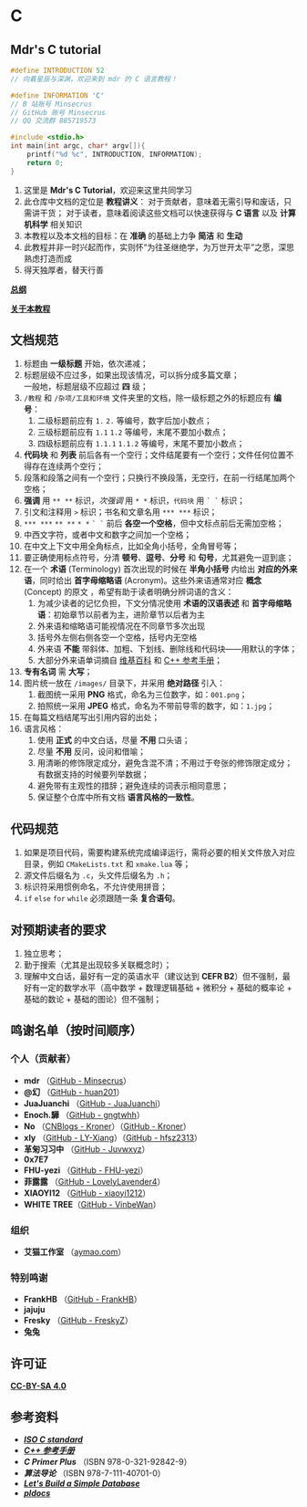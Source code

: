 # C

## Mdr's C tutorial

```c
#define INTRODUCTION 52
// 向着星辰与深渊，欢迎来到 mdr 的 C 语言教程！

#define INFORMATION 'C'
// B 站账号 Minsecrus
// GitHub 账号 Minsecrus
// QQ 交流群 885719573

#include <stdio.h>
int main(int argc, char* argv[]){
    printf("%d %c", INTRODUCTION, INFORMATION);
    return 0;
}
```

1. 这里是 **Mdr's C Tutorial**，欢迎来这里共同学习
2. 此仓库中文档的定位是 **教程讲义**：
   对于贡献者，意味着无需引导和废话，只需讲干货；
   对于读者，意味着阅读这些文档可以快速获得与 **C 语言** 以及 **计算机科学** 相关知识
3. 本教程以及本文档的目标：在 **准确** 的基础上力争 **简洁** 和 **生动**
4. 此教程并非一时兴起而作，实则怀“为往圣继绝学，为万世开太平”之愿，深思熟虑打造而成
5. 得天独厚者，替天行善

[**总纲**](/教程/总纲.md)

[**关于本教程**](/About.md)

## 文档规范

1. 标题由 **一级标题** 开始，依次递减；
2. 标题层级不应过多，如果出现该情况，可以拆分成多篇文章；  
   一般地，标题层级不应超过 **四** 级；
3. `/教程` 和 `/杂项/工具和环境` 文件夹里的文档，除一级标题之外的标题应有 **编号**：
   1. 二级标题前应有 `1.` `2.` 等编号，数字后加小数点；
   2. 三级标题前应有 `1.1` `1.2` 等编号，末尾不要加小数点；
   3. 四级标题前应有 `1.1.1` `1.1.2` 等编号，末尾不要加小数点；
4. **代码块** 和 **列表** 前后各有一个空行；文件结尾要有一个空行；文件任何位置不得存在连续两个空行；
5. 段落和段落之间有一个空行；只换行不换段落，无空行，在前一行结尾加两个空格；
6. **强调** 用 `** **` 标识，*次强调* 用 `* *` 标识，`代码块` 用 `` ` ` `` 标识；
7. 引文和注释用 `>` 标识；书名和文章名用 `*** ***` 标识；
8. `*** ***` `** **` `* *` `` ` ` `` 前后 **各空一个空格**，但中文标点前后无需加空格；
9. 中西文字符，或者中文和数字之间加一个空格；
10. 在中文上下文中用全角标点，比如全角小括号，全角冒号等；
11. 要正确使用标点符号，分清 **顿号**、**逗号**、**分号** 和 **句号**，尤其避免一逗到底；
12. 在一个 **术语** (Terminology) 首次出现的时候在 **半角小括号** 内给出 **对应的外来语**，同时给出 **首字母缩略语** (Acronym)。这些外来语通常对应 **概念** (Concept) 的原文 ，希望有助于读者明确分辨词语的含义：
    1. 为减少读者的记忆负担，下文分情况使用 **术语的汉语表述** 和 **首字母缩略语**：初始章节以前者为主，进阶章节以后者为主
    2. 外来语和缩略语可能视情况在不同章节多次出现
    3. 括号外左侧右侧各空一个空格，括号内无空格
    4. 外来语 **不能** 带斜体、加粗、下划线、删除线和代码块——用默认的字体；
    5. 大部分外来语单词摘自 [维基百科](https://zh.wikipedia.org) 和 [C++ 参考手册](https://en.cppreference.com/)；
13. **专有名词** 需 **大写**；
14. 图片统一放在 `/images/` 目录下，并采用 **绝对路径** 引入：
    1. 截图统一采用 **PNG** 格式，命名为三位数字，如：`001.png`；  
    2. 拍照统一采用 **JPEG** 格式，命名为不带前导零的数字，如：`1.jpg`；
15. 在每篇文档结尾写出引用内容的出处；
16. 语言风格：
    1. 使用 **正式** 的中文白话，尽量 **不用** 口头语；
    2. 尽量 **不用** 反问，设问和借喻；
    3. 用清晰的修饰限定成分，避免含混不清；不用过于夸张的修饰限定成分；有数据支持的时候要列举数据；
    4. 避免带有主观性的措辞；避免连续的词表示相同意思；
    5. 保证整个仓库中所有文档 **语言风格的一致性**。

## 代码规范

1. 如果是项目代码，需要构建系统完成编译运行，需将必要的相关文件放入对应目录，例如 `CMakeLists.txt` 和 `xmake.lua` 等；
2. 源文件后缀名为 `.c`，头文件后缀名为 `.h`；
3. 标识符采用惯例命名，不允许使用拼音；
4. `if` `else` `for` `while` 必须跟随一条 **复合语句**。

## 对预期读者的要求

1. 独立思考；
2. 勤于搜索（尤其是出现较多关联概念时）；
3. 理解中文白话，最好有一定的英语水平（建议达到 **CEFR B2**）但不强制，最好有一定的数学水平（高中数学 + 数理逻辑基础 + 微积分 + 基础的概率论 + 基础的数论 + 基础的图论）但不强制；

## 鸣谢名单（按时间顺序）

### 个人（贡献者）

+ **mdr** （[GitHub - Minsecrus](https://github.com/Minsecrus)）
+ **@幻** （[GitHub - huan201](https://github.com/huan201)）
+ **JuaJuanchi** （[GitHub - JuaJuanchi](https://github.com/Jua-Juanchi)）
+ **Enoch.驊** （[GitHub - gngtwhh](https://github.com/gngtwhh)）
+ **No** （[CNBlogs - Kroner](https://www.cnblogs.com/Kroner)）（[GitHub - Kroner](https://github.com/Kroner)）
+ **xly** （[GitHub - LY-Xiang](https://github.com/LY-Xiang)）（[GitHub - hfsz2313](https://github.com/hfsz2313)）
+ **革匊习习中** （[GitHub - Juvwxyz](https://github.com/Juvwxyz)）
+ **0x7E7**
+ **FHU-yezi** （[GitHub - FHU-yezi](https://github.com/FHU-yezi)）
+ **菲露露** （[GitHub - LovelyLavender4](https://github.com/lovelylavender4)）
+ **XIAOYI12** （[GitHub - xiaoyi1212](https://github.com/xiaoyi1212)）
+ **WHITE TREE**（[GitHub - VinbeWan](https://github.com/VinbeWan)）

### 组织

+ **艾猫工作室** （[aymao.com](https://www.aymao.com/)）

### 特别鸣谢

+ **FrankHB** （[GitHub - FrankHB](https://github.com/FrankHB)）
+ **jajuju**
+ **Fresky** （[GitHub - FreskyZ](https://github.com/FreskyZ)）
+ **兔兔**

## 许可证

[**CC-BY-SA 4.0**](/LICENSE)

## 参考资料

+ [***ISO C standard***](https://open-std.org/JTC1/SC22/WG14/)
+ [***C++ 参考手册***](https://zh.cppreference.com/w/c/language)
+ ***C Primer Plus*** （ISBN 978-0-321-92842-9）
+ ***算法导论*** （ISBN 978-7-111-40701-0）
+ [***Let's Build a Simple Database***](https://cstack.github.io/db_tutorial/)
+ [***pldocs***](https://github.com/FrankHB/pl-docs/blob/master/zh-CN)
